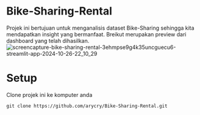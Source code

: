 # Bike-Sharing-Rental
Projek ini bertujuan untuk menganalisis dataset Bike-Sharing sehingga kita mendapatkan insight yang bermanfaat.
Breikut merupakan preview dari dashboard yang telah dihasilkan. 
![screencapture-bike-sharing-rental-3ehmpse9g4k35uncguecu6-streamlit-app-2024-10-26-22_10_29](https://github.com/user-attachments/assets/e6f3c2f0-8ca6-4dd2-9864-aae7beb1e71c)
# Setup 
Clone projek ini ke komputer anda 
```
git clone https://github.com/arycry/Bike-Sharing-Rental.git
```
